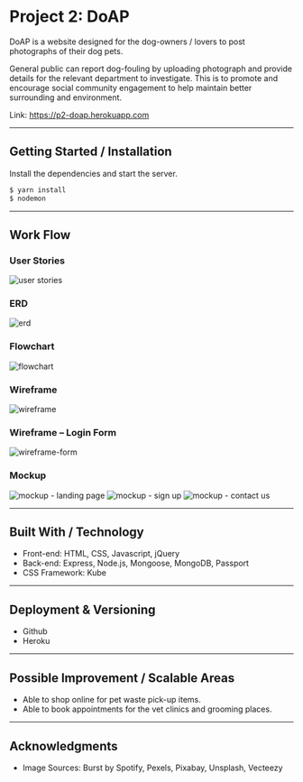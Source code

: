 # Project 2: DoAP

DoAP is a website designed for the dog-owners / lovers to post photographs of their dog pets.

General public can report dog-fouling by uploading photograph and provide details for the relevant department to investigate. This is to promote and encourage social community engagement to help maintain better surrounding and environment.

Link: https://p2-doap.herokuapp.com

---
## Getting Started / Installation

Install the dependencies and start the server.
```sh
$ yarn install
$ nodemon
```
---
## Work Flow

### User Stories

![user stories](https://user-images.githubusercontent.com/31798170/34513245-4bd5b3ea-f0a2-11e7-93c5-c61edfb76abe.png)

### ERD

![erd](https://user-images.githubusercontent.com/31798170/34835477-e600e94c-f72f-11e7-9fae-ebe7d4483e9b.png)

### Flowchart

![flowchart](https://user-images.githubusercontent.com/31798170/34835298-5fa8d8be-f72f-11e7-8951-9bc8b14f6ac0.png)

### Wireframe

![wireframe](https://user-images.githubusercontent.com/31798170/34469465-7264461e-ef5a-11e7-8d84-6d7802e84b31.png)

### Wireframe – Login Form

![wireframe-form](https://user-images.githubusercontent.com/31798170/34469467-7faadcde-ef5a-11e7-8b1d-0e5868b4accf.png)

### Mockup

![mockup - landing page](https://user-images.githubusercontent.com/31798170/34835083-c69afc38-f72e-11e7-8f9d-733d90cd7874.jpg)
![mockup - sign up](https://user-images.githubusercontent.com/31798170/34835102-d5427c48-f72e-11e7-9edc-50ded89a0ac9.jpg)
![mockup - contact us](https://user-images.githubusercontent.com/31798170/34835051-b72214c6-f72e-11e7-9edd-c05bef42ae57.jpg)

---
## Built With / Technology

* Front-end: HTML, CSS, Javascript, jQuery
* Back-end: Express, Node.js, Mongoose, MongoDB, Passport
* CSS Framework: Kube

---

## Deployment & Versioning

* Github
* Heroku

---

## Possible Improvement / Scalable Areas

* Able to shop online for pet waste pick-up items.
* Able to book appointments for the vet clinics and grooming places.

---

## Acknowledgments

* Image Sources: Burst by Spotify, Pexels, Pixabay, Unsplash, Vecteezy
